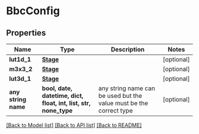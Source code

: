 # BbcConfig


## Properties
Name | Type | Description | Notes
------------ | ------------- | ------------- | -------------
**lut1d_1** | [**Stage**](Stage.md) |  | [optional] 
**m3x3_2** | [**Stage**](Stage.md) |  | [optional] 
**lut3d_1** | [**Stage**](Stage.md) |  | [optional] 
**any string name** | **bool, date, datetime, dict, float, int, list, str, none_type** | any string name can be used but the value must be the correct type | [optional]

[[Back to Model list]](../README.md#documentation-for-models) [[Back to API list]](../README.md#documentation-for-api-endpoints) [[Back to README]](../README.md)


